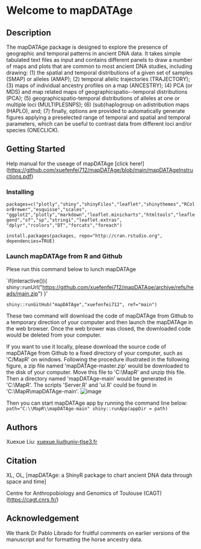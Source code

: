 # Welcome to mapDATAge

## Description

The mapDATAge package is designed to explore the presence of geographic and temporal patterns in ancient DNA data. It takes simple tabulated text files as input and contains different panels to draw a number of maps and plots that are common to most ancient DNA studies, including drawing: 
(1) the spatial and temporal distributions of a given set of samples (SMAP) or alleles (AMAP);
(2) temporal allelic trajectories (TRAJECTORY);
(3) maps of individual ancestry profiles on a map (ANCESTRY);
(4) PCA (or MDS) and map related maps of geographicspatio--temporal distributions (PCA);
(5) geographicspatio-temporal distributions of alleles at one or multiple loci (MULTIPLESNPS);
(6) (sub)haplogroup on adistribution maps (HAPLO), and;
(7) finally, options are provided to automatically generate figures applying a preselected range of temporal and spatial and temporal parameters, which can be useful to contrast data from different loci and/or species (ONECLICK). 

## Getting Started
Help manual for the useage of mapDATAge [click here!] (https://github.com/xuefenfei712/mapDATAge/blob/main/mapDATAgeInstructions.pdf)

### Installing

`packages=c("plotly","shiny","shinyFiles","leaflet","shinythemes","RColorBrewer","esquisse","scales",
"ggplot2","plotly","markdown","leaflet.minicharts","htmltools","leaflegend","sf","sp","stringi","leaflet.extras",
"dplyr","rcolors","DT","forcats","foreach")`

`install.packages(packages, repo="http://cran.rstudio.org", dependencies=TRUE)`

### Launch mapDATAge from R and Github

Plese run this command below to lunch mapDATAge

`if(interactive()){
shiny::runUrl("https://github.com/xuefenfei712/mapDATAge/archive/refs/heads/main.zip")
}'

`shiny::runGitHub("mapDATAge","xuefenfei712", ref="main")`

These two command will download the code of mapDATAge from Github to a temporary direction of your computer and then launch the mapDATAge in the web browser. Once the web brower was closed, the downloaded code would be deleted from your computer.

If you want to use it locally, please download the source code of mapDATAge from Github to a fixed directory of your computer, such as 'C/MapR' on windows. Following the procedure illustrated in the following figure, a zip file named 'mapDATAge-master.zip' would be downloaded to the disk of your computer. Move this file to 'C:\MapR' and unzip this file. Then a directory named 'mapDATAge-main' would be generated in 'C:\MapR'. The scripts 'Server.R' and 'ui.R' could be found in 'C:\MapR\mapDATAge-main'. 
![image](link)

Then you can start mapDATAge app by running the command line below:
`path="C:\\MapR\\mapDATAge-main"
shiny::runApp(appDir = path)`

## Authors

Xuexue Liu: xuexue.liu@univ-tlse3.fr

## Citation

XL, OL, [mapDATAge: a ShinyR package to chart ancient DNA data through space and time]

Centre for Anthropobiology and Genomics of Toulouse (CAGT) (https://cagt.cnrs.fr/)

## Acknowledgement

We thank Dr Pablo Librado for fruitful comments on earlier versions of the manuscript and for formatting the horse ancestry data.
